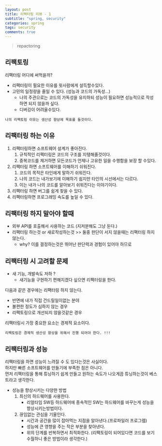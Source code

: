 ```yaml
---
layout: post
title: 리팩터링 리뷰 - 1
subtitle: "spring, security"
categories: spring
tags: security
comments: true
---
```

> repactoring

## 리팩토링
  
  리팩터링 어디에 써먹을까? 
   - 리팩터링이 필요한 이유를 윗사람에게 설득할수있다.
   - 고민의 일정량을 줄일 수 있다. (성능과 코드의 가독성...)
     - 나의 주관으로는 코드의 가독성을 유지하되 성능이 필요하면 성능적으로 작성하면 되지 않을까 싶다. 
     - 디버깅이 어려울수있다. 
  

  `나의 리팩토링 이유는 생산성 향상에 목표를 둘것이다.`

## 리팩터링 하는 이유
  1. 리팩터링하면 소프트웨어 설계가 좋아진다.
     1. 규칙적인 리팩터링은 코드의 구조를 지탱해줄것이다. 
     2. 중복코드를 제거하면 모든코드가 언제나 고유한 일을 수행함을 보장 할 수있다.
  2. 리팩터링 하면 소프트웨어를 이해하기 쉬워진다. 
     1. 코드의 목적은 타인에게 말하기 쉬워진다. 
     2. 나의 코드는 내가보기에 이해하기 쉽지만 타인의 시선에서는 다르다. 
     3. 이는 내가 나의 코드를 알아보기 쉬워진다는 이야기이다. 
  3. 리팩터링 하면 버그를 쉽게 찾을 수 있다. 
  4. 리팩터링하면 프로그래밍 속도를 높일 수 있다. 

## 리팩터링 하지 말아야 할때
  - 외부 API를 호출해서 사용하는 코드 (지저분해도 그냥 둔다.)
  - 리팩터링 하는것 or 새로작성하는것 >> 둘중 판단이 서지 않을때는 리팩터링 하지 않는다. 
    - why? 이를 결정하는것은 뛰어난 판단력과 경험이 있어야 하므로 

## 리팩터링 시 고려할 문제
  - 새 기능, 개발속도 저하 ? 
    - 새기능을 구현하기 편해지겠다 싶으면 리팩터링을 한다. 
  
  다음과 같은 경우에는 리팩터링 하지 않는다. 
  - 반면에 내가 직접 건드릴일이없는 분야
  - 불편한 정도가 심하지 않는 경우
  - 리팩토링으로 개선되지 않을것같은 경우 

  리팩터링시 가장 중요한 요소는 경제적 요소이다.   


  `리팩토링은 경제적 생산성 향상을 위해서 진행 되어야 한다. !!!`

## 리팩터링과 성능
  
  리팩터링을 하면 성능이 느려질 수 도 있다는것은 사실이다.   
  하지만 빠른 소프트웨어를 만들기에 부족한 점은 아니다.   
  먼저 리팩터링을 통해 튜닝하기 쉽게 만들고 원하는 속도가 나오게끔 튜닝하는것이 베스트라고 생각한다.   

  - 성능을 향상시키는 다양한 방법
    1. 최신의 하드웨어를 사용한다. 
       - 리얼타임 SW등 하드웨어에 종속적인 SW는  하드웨어를 바꾸는게 성능을 향상시키는방법이다. 
    2. 끊임없는 관심을 기울인다. 
       - 시간과 공간을 많이 잡아먹는 지점을 알아낸다.(프로파일러 프로그램)
       - 성능에 큰 영향을 주는 작은 부분을 찾아낸다. 
       - 위의 단계를 반복하면서 최적화한다. (리팩토링이 되어있다면 코드를 보기 수월하니 좋은 방법이라 생각한다.)


  
 


  